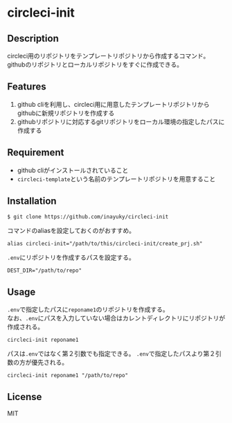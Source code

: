 # circleci-init

## Description
circleci用のリポジトリをテンプレートリポジトリから作成するコマンド。  
githubのリポジトリとローカルリポジトリをすぐに作成できる。

## Features

1. github cliを利用し、circleci用に用意したテンプレートリポジトリからgithubに新規リポジトリを作成する
2. githubリポジトリに対応するgitリポジトリをローカル環境の指定したパスに作成する

## Requirement

- github cliがインストールされていること
- `circleci-template`という名前のテンプレートリポジトリを用意すること

## Installation

```
$ git clone https://github.com/inayuky/circleci-init
```

コマンドのaliasを設定しておくのがおすすめ。

```.zshrc
alias circleci-init="/path/to/this/circleci-init/create_prj.sh"
```

`.env`にリポジトリを作成するパスを設定する。

```.env
DEST_DIR="/path/to/repo"
```

## Usage

`.env`で指定したパスに`reponame1`のリポジトリを作成する。  
なお、`.env`にパスを入力していない場合はカレントディレクトリにリポジトリが作成される。

```
circleci-init reponame1
```

パスは`.env`ではなく第２引数でも指定できる。
`.env`で指定したパスより第２引数の方が優先される。

```
circleci-init reponame1 "/path/to/repo"
```

## License

MIT
